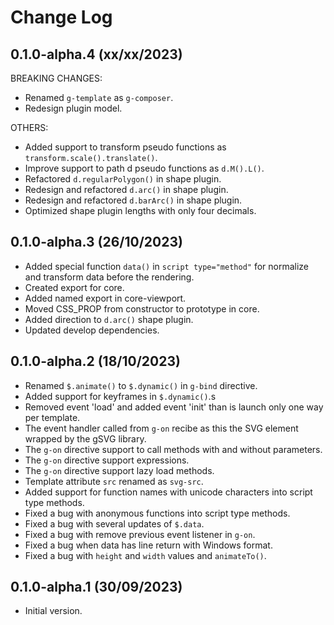 # Change Log

## 0.1.0-alpha.4 (xx/xx/2023)

BREAKING CHANGES:

- Renamed `g-template` as `g-composer`.
- Redesign plugin model.

OTHERS:

- Added support to transform pseudo functions as `transform.scale().translate()`.
- Improve support to path d pseudo functions as `d.M().L()`.
- Refactored `d.regularPolygon()` in shape plugin.
- Redesign and refactored `d.arc()` in shape plugin.
- Redesign and refactored `d.barArc()` in shape plugin.
- Optimized shape plugin lengths with only four decimals.

## 0.1.0-alpha.3 (26/10/2023)

- Added special function `data()` in `script type="method"` for normalize and transform data before
  the rendering.
- Created export for core.
- Added named export in core-viewport.
- Moved CSS_PROP from constructor to prototype in core.
- Added direction to `d.arc()` shape plugin.
- Updated develop dependencies.

## 0.1.0-alpha.2 (18/10/2023)

- Renamed `$.animate()` to `$.dynamic()` in `g-bind` directive.
- Added support for keyframes in `$.dynamic()`.s
- Removed event 'load' and added event 'init' than is launch only one way per template.
- The event handler called from `g-on` recibe as this the SVG element wrapped by the gSVG library. 
- The `g-on` directive support to call methods with and without parameters.
- The `g-on` directive support expressions.
- The `g-on` directive support lazy load methods.
- Template attribute `src` renamed as `svg-src`.
- Added support for function names with unicode characters into script type methods.
- Fixed a bug with anonymous functions into script type methods.
- Fixed a bug with several updates of `$.data`.
- Fixed a bug with remove previous event listener in `g-on`. 
- Fixed a bug when data has line return with Windows format.
- Fixed a bug with `height` and `width` values and `animateTo()`.

## 0.1.0-alpha.1 (30/09/2023)

- Initial version.